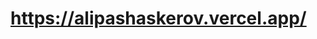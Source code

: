 <h1><a target="_blank" href="https://alipashaskerov.vercel.app/">https://alipashaskerov.vercel.app/</a></h1>